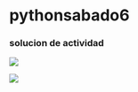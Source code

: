 # pythonsabado6
### solucion de actividad
<p>
<img src="https://larepublica.pe/resizer/ErtPpPUnHxWEJkkCn6u5tZFUP0Y=/1200x660/top/arc-anglerfish-arc2-prod-gruporepublica.s3.amazonaws.com/public/HRTHCHQ55RCXPNZOCYGQQ6I3TM.png">
</p>

<p>
<img src="https://th.bing.com/th/id/OIP.GcRB4r6yIDJ31M2USkClowHaGi?pid=ImgDet&rs=1">
</p>